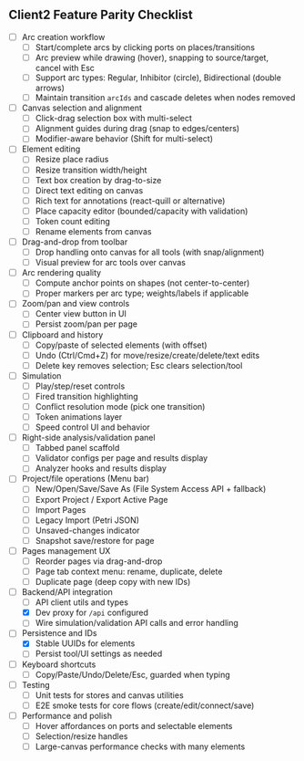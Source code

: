 ## Client2 Feature Parity Checklist

- [ ] Arc creation workflow
  - [ ] Start/complete arcs by clicking ports on places/transitions
  - [ ] Arc preview while drawing (hover), snapping to source/target, cancel with Esc
  - [ ] Support arc types: Regular, Inhibitor (circle), Bidirectional (double arrows)
  - [ ] Maintain transition `arcIds` and cascade deletes when nodes removed

- [ ] Canvas selection and alignment
  - [ ] Click-drag selection box with multi-select
  - [ ] Alignment guides during drag (snap to edges/centers)
  - [ ] Modifier-aware behavior (Shift for multi-select)

- [ ] Element editing
  - [ ] Resize place radius
  - [ ] Resize transition width/height
  - [ ] Text box creation by drag-to-size
  - [ ] Direct text editing on canvas
  - [ ] Rich text for annotations (react-quill or alternative)
  - [ ] Place capacity editor (bounded/capacity with validation)
  - [ ] Token count editing
  - [ ] Rename elements from canvas

- [ ] Drag-and-drop from toolbar
  - [ ] Drop handling onto canvas for all tools (with snap/alignment)
  - [ ] Visual preview for arc tools over canvas

- [ ] Arc rendering quality
  - [ ] Compute anchor points on shapes (not center-to-center)
  - [ ] Proper markers per arc type; weights/labels if applicable

- [ ] Zoom/pan and view controls
  - [ ] Center view button in UI
  - [ ] Persist zoom/pan per page

- [ ] Clipboard and history
  - [ ] Copy/paste of selected elements (with offset)
  - [ ] Undo (Ctrl/Cmd+Z) for move/resize/create/delete/text edits
  - [ ] Delete key removes selection; Esc clears selection/tool

- [ ] Simulation
  - [ ] Play/step/reset controls
  - [ ] Fired transition highlighting
  - [ ] Conflict resolution mode (pick one transition)
  - [ ] Token animations layer
  - [ ] Speed control UI and behavior

- [ ] Right-side analysis/validation panel
  - [ ] Tabbed panel scaffold
  - [ ] Validator configs per page and results display
  - [ ] Analyzer hooks and results display

- [ ] Project/file operations (Menu bar)
  - [ ] New/Open/Save/Save As (File System Access API + fallback)
  - [ ] Export Project / Export Active Page
  - [ ] Import Pages
  - [ ] Legacy Import (Petri JSON)
  - [ ] Unsaved-changes indicator
  - [ ] Snapshot save/restore for page

- [ ] Pages management UX
  - [ ] Reorder pages via drag-and-drop
  - [ ] Page tab context menu: rename, duplicate, delete
  - [ ] Duplicate page (deep copy with new IDs)

- [ ] Backend/API integration
  - [ ] API client utils and types
  - [x] Dev proxy for `/api` configured
  - [ ] Wire simulation/validation API calls and error handling

- [ ] Persistence and IDs
  - [x] Stable UUIDs for elements
  - [ ] Persist tool/UI settings as needed

- [ ] Keyboard shortcuts
  - [ ] Copy/Paste/Undo/Delete/Esc, guarded when typing

- [ ] Testing
  - [ ] Unit tests for stores and canvas utilities
  - [ ] E2E smoke tests for core flows (create/edit/connect/save)

- [ ] Performance and polish
  - [ ] Hover affordances on ports and selectable elements
  - [ ] Selection/resize handles
  - [ ] Large-canvas performance checks with many elements
